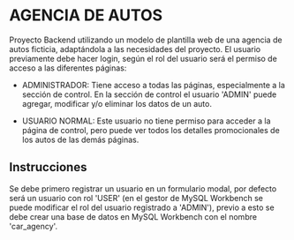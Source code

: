 # AGENCIA DE AUTOS
Proyecto Backend utilizando un modelo de plantilla web de una agencia de autos ficticia, adaptándola a las necesidades del proyecto. El usuario previamente debe hacer login, según el rol del usuario será el permiso de acceso a las diferentes páginas:

*	ADMINISTRADOR: Tiene acceso a todas las páginas, especialmente a la sección de control. En la sección de control el usuario 'ADMIN' puede agregar, modificar y/o eliminar los datos de un auto.

*	USUARIO NORMAL: Este usuario no tiene permiso para acceder a la página de control, pero puede ver todos los detalles promocionales de los autos de las demás páginas.

## Instrucciones

Se debe primero registrar un usuario en un formulario modal, por defecto será un usuario con rol 'USER' (en el gestor de MySQL Workbench se puede modificar el rol del usuario registrado a 'ADMIN'), previo a esto se debe crear una base de datos en MySQL Workbench con el nombre 'car_agency'.


